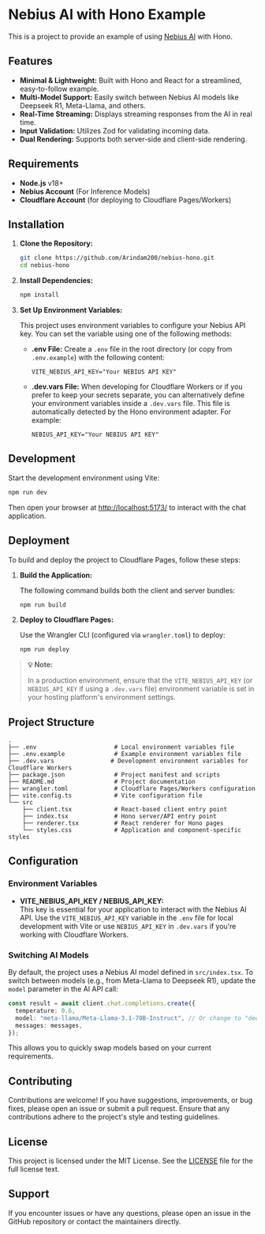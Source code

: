 # Nebius AI with Hono Example

This is a project to provide an example of using [Nebius AI](https://dub.sh/nebius) with Hono.

## Features

- **Minimal & Lightweight:** Built with Hono and React for a streamlined, easy-to-follow example.
- **Multi-Model Support:** Easily switch between Nebius AI models like Deepseek R1, Meta-Llama, and others.
- **Real-Time Streaming:** Displays streaming responses from the AI in real time.
- **Input Validation:** Utilizes Zod for validating incoming data.
- **Dual Rendering:** Supports both server-side and client-side rendering.

## Requirements

- **Node.js** v18+ 
- **Nebius Account** (For Inference Models)
- **Cloudflare Account** (for deploying to Cloudflare Pages/Workers)

## Installation

1. **Clone the Repository:**

   ```sh
   git clone https://github.com/Arindam200/nebius-hono.git
   cd nebius-hono
   ```

2. **Install Dependencies:**

   ```sh
   npm install
   ```

3. **Set Up Environment Variables:**

   This project uses environment variables to configure your Nebius API key. You can set the variable using one of the following methods:

   - **.env File:** Create a `.env` file in the root directory (or copy from `.env.example`) with the following content:

     ```env
     VITE_NEBIUS_API_KEY="Your NEBIUS API KEY"
     ```

   - **.dev.vars File:** When developing for Cloudflare Workers or if you prefer to keep your secrets separate, you can alternatively define your environment variables inside a `.dev.vars` file. This file is automatically detected by the Hono environment adapter. For example:

     ```env
     NEBIUS_API_KEY="Your NEBIUS API KEY"
     ```

## Development

Start the development environment using Vite:

```sh
npm run dev
```

Then open your browser at [http://localhost:5173/](http://localhost:5173/) to interact with the chat application.

## Deployment

To build and deploy the project to Cloudflare Pages, follow these steps:

1. **Build the Application:**

   The following command builds both the client and server bundles:

   ```sh
   npm run build
   ```

2. **Deploy to Cloudflare Pages:**

   Use the Wrangler CLI (configured via `wrangler.toml`) to deploy:

   ```sh
   npm run deploy
   ```

> **💡 Note:** 
> 
> In a production environment, ensure that the `VITE_NEBIUS_API_KEY` (or `NEBIUS_API_KEY` if using a `.dev.vars` file) environment variable is set in your hosting platform's environment settings.

## Project Structure

```
.
├── .env                      # Local environment variables file
├── .env.example              # Example environment variables file
├── .dev.vars                # Development environment variables for Cloudflare Workers
├── package.json              # Project manifest and scripts
├── README.md                 # Project documentation
├── wrangler.toml             # Cloudflare Pages/Workers configuration
├── vite.config.ts            # Vite configuration file
└── src
    ├── client.tsx            # React-based client entry point
    ├── index.tsx             # Hono server/API entry point
    ├── renderer.tsx          # React renderer for Hono pages
    └── styles.css            # Application and component-specific styles
```

## Configuration

### Environment Variables

- **VITE_NEBIUS_API_KEY / NEBIUS_API_KEY:**  
  This key is essential for your application to interact with the Nebius AI API. Use the `VITE_NEBIUS_API_KEY` variable in the `.env` file for local development with Vite or use `NEBIUS_API_KEY` in `.dev.vars` if you’re working with Cloudflare Workers.

### Switching AI Models

By default, the project uses a Nebius AI model defined in `src/index.tsx`. To switch between models (e.g., from Meta-Llama to Deepseek R1), update the `model` parameter in the AI API call:

```typescript
const result = await client.chat.completions.create({
  temperature: 0.6,
  model: "meta-llama/Meta-Llama-3.1-70B-Instruct", // Or change to "deepseek/R1"
  messages: messages,
});
```

This allows you to quickly swap models based on your current requirements.

## Contributing

Contributions are welcome! If you have suggestions, improvements, or bug fixes, please open an issue or submit a pull request. Ensure that any contributions adhere to the project's style and testing guidelines.

## License

This project is licensed under the MIT License. See the [LICENSE](LICENSE) file for the full license text.

## Support

If you encounter issues or have any questions, please open an issue in the GitHub repository or contact the maintainers directly.
